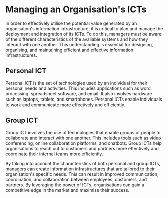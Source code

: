 

# Managing an Organisation's ICTs
In order to effectively utilise the potential value generated by an organisation's information infrastructure, it is critical to plan and manage the deployment and integration of its ICTs. To do this, managers must be aware of the different characteristics of the available systems and how they interact with one another. This understanding is essential for designing, organising, and maintaining efficient and effective information infrastructures.

## Personal ICT
Personal ICT is the set of technologies used by an individual for their personal needs and activities. This includes applications such as word processing, spreadsheet software, and email. It also involves hardware such as laptops, tablets, and smartphones. Personal ICTs enable individuals to work and communicate more effectively and efficiently.

## Group ICT
Group ICT involves the use of technologies that enable groups of people to collaborate and interact with one another. This includes tools such as video conferencing, online collaboration platforms, and chatbots. Group ICTs help organisations to reach out to customers and partners more effectively and coordinate their internal teams more efficiently.

By taking into account the characteristics of both personal and group ICTs, managers can create information infrastructures that are tailored to their organisation's specific needs. This can result in improved communication, coordination, and collaboration between employees, customers, and partners. By leveraging the power of ICTs, organisations can gain a competitive edge in the market and maximise their success.